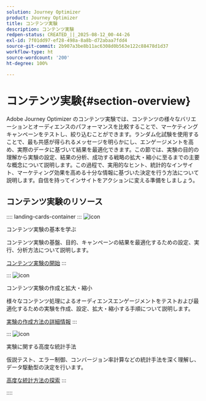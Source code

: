 ```yaml
---
solution: Journey Optimizer
product: Journey Optimizer
title: コンテンツ実験
description: コンテンツ実験
redpen-status: CREATED_||_2025-08-12_00-44-26
exl-id: 7f01dd97-ef28-498a-8a8b-d72abaa7fdd4
source-git-commit: 2b907a3be8b11ac6308d0b563e122c88478d1d37
workflow-type: ht
source-wordcount: '200'
ht-degree: 100%

---
```


# コンテンツ実験{#section-overview}

Adobe Journey Optimizer のコンテンツ実験では、コンテンツの様々なバリエーションとオーディエンスのパフォーマンスを比較することで、マーケティングキャンペーンをテストし、絞り込むことができます。ランダム化試験を使用することで、最も共感が得られるメッセージを明らかにし、エンゲージメントを高め、実際のデータに基づいて結果を最適化できます。この節では、実験の目的の理解から実験の設定、結果の分析、成功する戦略の拡大・縮小に至るまでの主要な概念について説明します。この過程で、実用的なヒント、統計的なインサイト、マーケティング効果を高める十分な情報に基づいた決定を行う方法について説明します。自信を持ってインサイトをアクションに変える準備をしましょう。

## コンテンツ実験のリソース

:::: landing-cards-container
:::
![icon](https://cdn.experienceleague.adobe.com/icons/circle-play.svg?lang=ja)

コンテンツ実験の基本を学ぶ

コンテンツ実験の基盤、目的、キャンペーンの結果を最適化するための設定、実行、分析方法について説明します。

[コンテンツ実験の開始](../using/content-management/get-started-experiment.md)
:::

:::
![icon](https://cdn.experienceleague.adobe.com/icons/list-check.svg?lang=ja)

コンテンツ実験の作成と拡大・縮小

様々なコンテンツ処理によるオーディエンスエンゲージメントをテストおよび最適化するための実験を作成、設定、拡大・縮小する手順について説明します。

[実験の作成方法の詳細情報](../using/content-management/content-experiment.md)
:::

:::
![icon](https://cdn.experienceleague.adobe.com/icons/chart-line.svg?lang=ja)

実験に関する高度な統計手法

仮説テスト、エラー制御、コンバージョン率計算などの統計手法を深く理解し、データ駆動型の決定を行います。

[高度な統計方法の探索](technotes-landing-page.md)
:::

::::
